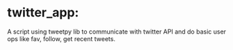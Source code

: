 # twitter_app: 
A script using tweetpy lib to communicate with twitter API and do basic user ops like fav, follow, get recent tweets. 
